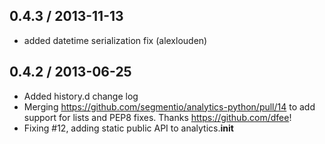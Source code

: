 0.4.3 / 2013-11-13
------------------
* added datetime serialization fix (alexlouden)

0.4.2 / 2013-06-25
------------------
* Added history.d change log
* Merging https://github.com/segmentio/analytics-python/pull/14 to add support for lists and PEP8 fixes. Thanks https://github.com/dfee!
* Fixing #12, adding static public API to analytics.__init__